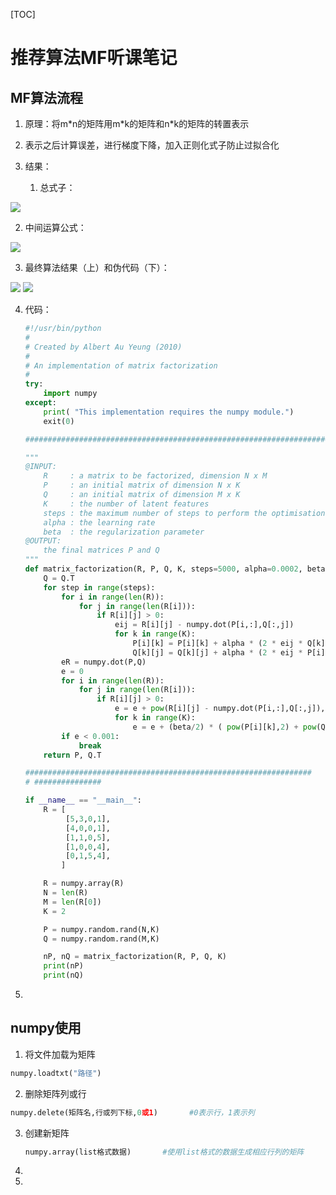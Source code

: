 [TOC]

# 推荐算法MF听课笔记

## MF算法流程

1. 原理：将m\*n的矩阵用m\*k的矩阵和n\*k的矩阵的转置表示

2. 表示之后计算误差，进行梯度下降，加入正则化式子防止过拟合化

3. 结果：

	  1. 总式子：

![](image/MF/总式子.jpg)

  2. 中间运算公式：

![](image/MF/中间运算公式.jpg)

  3. 最终算法结果（上）和伪代码（下）：

![](image/MF/算法公式和代码公式1.png)
![](image/MF/算法公式和代码公式2.jpg)

4. 代码：

	```python
	#!/usr/bin/python
	#
	# Created by Albert Au Yeung (2010)
	#
	# An implementation of matrix factorization
	#
	try:
	    import numpy
	except:
	    print( "This implementation requires the numpy module.")
	    exit(0)
	
	###############################################################################
	
	"""
	@INPUT:
	    R     : a matrix to be factorized, dimension N x M
	    P     : an initial matrix of dimension N x K
	    Q     : an initial matrix of dimension M x K
	    K     : the number of latent features
	    steps : the maximum number of steps to perform the optimisation
	    alpha : the learning rate
	    beta  : the regularization parameter
	@OUTPUT:
	    the final matrices P and Q
	"""
	def matrix_factorization(R, P, Q, K, steps=5000, alpha=0.0002, beta=0.02):
	    Q = Q.T
	    for step in range(steps):
	        for i in range(len(R)):
	            for j in range(len(R[i])):
	                if R[i][j] > 0:
	                    eij = R[i][j] - numpy.dot(P[i,:],Q[:,j])
	                    for k in range(K):
	                        P[i][k] = P[i][k] + alpha * (2 * eij * Q[k][j] - beta * P[i][k])
	                        Q[k][j] = Q[k][j] + alpha * (2 * eij * P[i][k] - beta * Q[k][j])
	        eR = numpy.dot(P,Q)
	        e = 0
	        for i in range(len(R)):
	            for j in range(len(R[i])):
	                if R[i][j] > 0:
	                    e = e + pow(R[i][j] - numpy.dot(P[i,:],Q[:,j]), 2)
	                    for k in range(K):
	                        e = e + (beta/2) * ( pow(P[i][k],2) + pow(Q[k][j],2) )
	        if e < 0.001:
	            break
	    return P, Q.T
	
	################################################################
	# ###############
	
	if __name__ == "__main__":
	    R = [
	         [5,3,0,1],
	         [4,0,0,1],
	         [1,1,0,5],
	         [1,0,0,4],
	         [0,1,5,4],
	        ]
	
	    R = numpy.array(R)
	    N = len(R)
	    M = len(R[0])
	    K = 2
	
	    P = numpy.random.rand(N,K)
	    Q = numpy.random.rand(M,K)
	
	    nP, nQ = matrix_factorization(R, P, Q, K)
	    print(nP)
	    print(nQ)
	```

5. 

## numpy使用

1. 将文件加载为矩阵

  ```python
  numpy.loadtxt("路径")
  ```

2. 删除矩阵列或行

  ```python
  numpy.delete(矩阵名,行或列下标,0或1)		#0表示行，1表示列
  ```

3. 创建新矩阵

	```python
	numpy.array(list格式数据)		#使用list格式的数据生成相应行列的矩阵
	```

4. 

5. 

